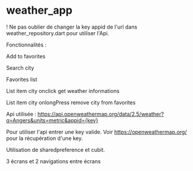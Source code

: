 # weather_app
! Ne pas oublier de changer la key appid de l'url dans weather_repository.dart pour utiliser l'Api.

Fonctionnalités :

Add to favorites

Search city

Favorites list

List item city onclick get weather informations

List item city onlongPress remove city from favorites

Api utilisée :
https://api.openweathermap.org/data/2.5/weather?q=Angers&units=metric&appid={key}

Pour utiliser l'api entrer une key valide. Voir https://openweathermap.org/ pour la récupération d'une key.

Utilisation de sharedpreference et cubit.

3 écrans et 2 navigations entre écrans
